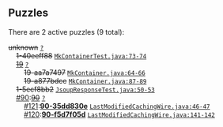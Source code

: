 ## Puzzles

There are 2 active puzzles (9 total):


<del>unknown</del> [`?`](../master/?)<br/>
&nbsp;&nbsp;&nbsp;&nbsp;<del>1-40eeff88</del> [`MkContainerTest.java:73-74`](../master/src/test/java/com/jcabi/http/mock/MkContainerTest.java#L73-L74)<br/>
&nbsp;&nbsp;&nbsp;&nbsp;[<del>19</del>](https://github.com/jcabi/jcabi-http/issues/19) [`?`](../master/?)<br/>
&nbsp;&nbsp;&nbsp;&nbsp;&nbsp;&nbsp;&nbsp;&nbsp;<del>19-aa7a7497</del> [`MkContainer.java:64-66`](../master/src/main/java/com/jcabi/http/mock/MkContainer.java#L64-L66)<br/>
&nbsp;&nbsp;&nbsp;&nbsp;&nbsp;&nbsp;&nbsp;&nbsp;<del>19-a877bdce</del> [`MkContainer.java:87-89`](../master/src/main/java/com/jcabi/http/mock/MkContainer.java#L87-L89)<br/>
&nbsp;&nbsp;&nbsp;&nbsp;<del>1-5ecf8bb2</del> [`JsoupResponseTest.java:50-53`](../master/src/test/java/com/jcabi/http/response/JsoupResponseTest.java#L50-L53)<br/>
&nbsp;&nbsp;&nbsp;&nbsp;[#90](https://github.com/jcabi/jcabi-http/issues/90):[<del>90</del>](https://github.com/jcabi/jcabi-http/issues/90) [`?`](../master/?)<br/>
&nbsp;&nbsp;&nbsp;&nbsp;&nbsp;&nbsp;&nbsp;&nbsp;[#121](https://github.com/jcabi/jcabi-http/issues/121):[**90-35dd830e**](https://github.com/jcabi/jcabi-http/issues/121) [`LastModifiedCachingWire.java:46-47`](../master/src/main/java/com/jcabi/http/wire/LastModifiedCachingWire.java#L46-L47)<br/>
&nbsp;&nbsp;&nbsp;&nbsp;&nbsp;&nbsp;&nbsp;&nbsp;[#120](https://github.com/jcabi/jcabi-http/issues/120):[**90-f5d7f05d**](https://github.com/jcabi/jcabi-http/issues/120) [`LastModifiedCachingWire.java:141-142`](../master/src/main/java/com/jcabi/http/wire/LastModifiedCachingWire.java#L141-L142)<br/>